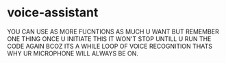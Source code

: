 # voice-assistant
YOU CAN USE AS MORE FUCNTIONS AS MUCH U WANT BUT REMEMBER ONE THING ONCE U INITIATE THIS IT WON'T STOP UNTILL U RUN THE CODE AGAIN BCOZ ITS A WHILE LOOP OF VOICE RECOGNITION THATS WHY UR MICROPHONE WILL ALWAYS BE ON.
